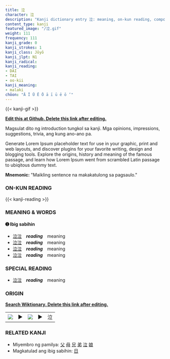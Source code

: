 ```yaml
---
title: 泣
character: 泣
description: "Kanji dictionary entry 泣: meaning, on-kun reading, compounds, origin, related kanji"
content_type: kanji
featured_image: "/泣.gif"
weight: 111
frequency: 111
kanji_grade: 0
kanji_strokes: 1
kanji_class: Jōyō
kanji_jlpt: N1
kanji_radical: 
kanji_reading: 
- DAI
- TAI
- oo-kii
kanji_meaning:
- malaki
chōon: "Ā Ī Ū Ē Ō ā ī ū ē ō ’"
---
```

[//]: # (Don't edit the line below. Kanji animated GIF code is automatically generated.)
{{< kanji-gif >}}

[//]: # (Edit below this line.)

**[Edit this at Github. Delete this link after editing.](https://github.com/tim0g/tim/tree/main/content/kanji/泣/index.md)**

Magsulat dito ng introduction tungkol sa kanji. Mga opinions, impressions, suggestions, trivia, ang kung ano-ano pa.

Generate Lorem Ipsum placeholder text for use in your graphic, print and web layouts, and discover plugins for your favorite writing, design and blogging tools. Explore the origins, history and meaning of the famous passage, and learn how Lorem Ipsum went from scrambled Latin passage to ubiqitous dummy text.
 
**Mnemonic:** "Maikling sentence na makakatulong sa pagsaulo."

### ON-KUN READING

[//]: # (Don't edit the line below. ON-KUN READING code is automatically generated.)
{{< kanji-reading >}}

### MEANING & WORDS

#### ➊ **Ibig sabihin**
  - [泣](../泣)[泣](../泣)　***reading***　meaning
  - [泣](../泣)[泣](../泣)　***reading***　meaning
  - [泣](../泣)[泣](../泣)　***reading***　meaning
  - [泣](../泣)[泣](../泣)　***reading***　meaning

### SPECIAL READING
  - [泣](../泣)[泣](../泣)　***reading***　meaning

### ORIGIN

**[Search Wiktionary. Delete this link after editing.](https://wiktionary.org/wiki/泣)**
<table class="kanji-table"><tr><td>
<img src="60px-泣-bronze.svg.png">
</td><td>▶</td><td>
<img src="60px-泣-oracle.svg.png">
</td><td>▶</td>
<td class="kanji-origin">泣</td>
</tr></table>

### RELATED KANJI
- Miyembro ng pamilya: [父](../父) [母](../母) [兄](../兄) [弟](../弟) [泣](../泣) [娘](../娘)
- Magkatulad ang ibig sabihin: [日](../日)
